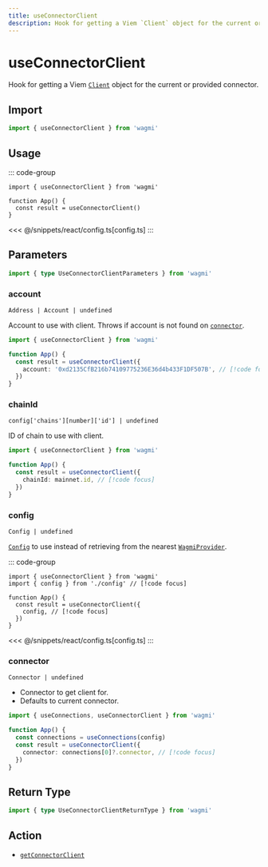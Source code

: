 ```yaml
---
title: useConnectorClient
description: Hook for getting a Viem `Client` object for the current or provided connector.
---
```


<script setup>
const packageName = 'wagmi'
const actionName = 'getConnectorClient'
const typeName = 'GetConnectorClient'
const TData = 'Client'
const TError = 'GetConnectorClientErrorType'
const hideQueryOptions = ['gcTime', 'staleTime']
</script>

# useConnectorClient

Hook for getting a Viem [`Client`](https://viem.sh/docs/clients/custom.html) object for the current or provided connector.

## Import

```ts
import { useConnectorClient } from 'wagmi'
```

## Usage

::: code-group
```tsx [index.tsx]
import { useConnectorClient } from 'wagmi'

function App() {
  const result = useConnectorClient()
}
```
<<< @/snippets/react/config.ts[config.ts]
:::

## Parameters

```ts
import { type UseConnectorClientParameters } from 'wagmi'
```

### account

`Address | Account | undefined`

Account to use with client. Throws if account is not found on [`connector`](#connector).

```ts
import { useConnectorClient } from 'wagmi'

function App() {
  const result = useConnectorClient({
    account: '0xd2135CfB216b74109775236E36d4b433F1DF507B', // [!code focus]
  })
}
```

### chainId

`config['chains'][number]['id'] | undefined`

ID of chain to use with client.

```ts
import { useConnectorClient } from 'wagmi'

function App() {
  const result = useConnectorClient({
    chainId: mainnet.id, // [!code focus]
  })
}
```

### config

`Config | undefined`

[`Config`](/react/api/createConfig#config) to use instead of retrieving from the nearest [`WagmiProvider`](/react/api/WagmiProvider).

::: code-group
```tsx [index.tsx]
import { useConnectorClient } from 'wagmi'
import { config } from './config' // [!code focus]

function App() {
  const result = useConnectorClient({
    config, // [!code focus]
  })
}
```
<<< @/snippets/react/config.ts[config.ts]
:::

### connector

`Connector | undefined`

- Connector to get client for.
- Defaults to current connector.

```ts
import { useConnections, useConnectorClient } from 'wagmi'

function App() {
  const connections = useConnections(config)
  const result = useConnectorClient({
    connector: connections[0]?.connector, // [!code focus]
  })
}
```

<!--@include: @shared/query-options.md-->

## Return Type

```ts
import { type UseConnectorClientReturnType } from 'wagmi'
```

<!--@include: @shared/query-result.md-->

<!--@include: @shared/query-imports.md-->

## Action

- [`getConnectorClient`](/core/api/actions/getConnectorClient)
